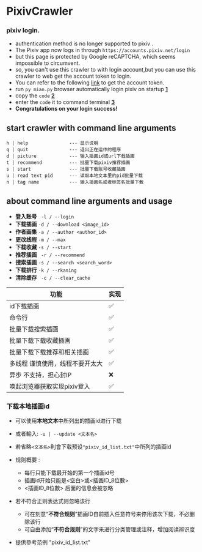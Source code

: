 # PixivCrawler

### pixiv login.

- authentication method is no longer supported to pixiv .
- The Pixiv app now logs in through `https://accounts.pixiv.net/login`
- but this page is protected by Google reCAPTCHA, which seems impossible to circumvent.
- so, you can't use this crawler to with login account,but you can use this crawler to web get the account token to
  login.
- You can refer to the following [link](/doc) to get the account token.
- run `py mian.py` browser automatically login pixiv on startup **[1](/doc/1.png)**
- copy the `code`  **[2](/doc/2.png)**
- enter the `code` it to command terminal  **[3](/doc/3.png)**
- **Congratulations on your login success!**

## start crawler with command line arguments

```
h | help               --- 显示说明
q | quit               --- 退出正在运作的程序
d | picture            --- 输入插画id或url下载插画
t | recommend          --- 批量下载pixiv推荐插画
s | start              --- 批量下载账号收藏插画
u | read text pid      --- 读取本地文本里的pid批量下载
n | tag name           --- 输入插画名或者标签名批量下载
```

## about command line arguments and usage

- **登入账号** ``` -l / --login```
- **下载插画** ``` -d / --download <image_id> ```
- **作者画集** ``` -a / --author <author_id> ```
- **更改线程** ``` -m / --max ```
- **下载收藏** ``` -s / --start ```
- **推荐插画** ``` -r / --recommend```
- **搜索插画** ``` -s / --search <search_word> ```
- **下载排行** ``` -k / --rkaning ```
- **清除缓存** ``` -c / --clear_cache```

| 功能               | 实现  |
|------------------|-----|
| id下载插画           | ✅   |
| 命令行              | ✅   |
| 批量下载搜索插画         | ✅   |
| 批量下载下载收藏插画       | ✅   |
| 批量下载下载推荐和相关插画    | ✅   |
| 多线程 谨慎使用，线程不要开太大 | ✅   |
| 异步 不支持，担心封IP     | ❌   |
| 唤起浏览器获取实现pixiv登入 | ✅   |

### 下载本地插画id

* 可以使用**本地文本**中所列出的插画id进行下载<p>
* 或者輸入:  `-u | --update <文本名>`  <p>
* 若省略`<文本名>`則會下载预设`"pixiv_id_list.txt"`中所列的插画id<br>

* 规则概要 :
    * 每行只能下载最开始的第一个插画id号
    * 插画id开始只能是<空白>或<插画ID_8位數>
    * <插画ID_8位數> 后面的信息会被忽略
* 若不符合正则表达式则忽略该行
    * 可在刻意“**不符合规则**”插画ID自前插入任意符号来停用该次下载，不必删除该行
    * 可自由添加“**不符合规则**”的文字来进行分类管理或注释，增加阅读辨识度
* 提供參考范例 "pixiv_id_list.txt"

